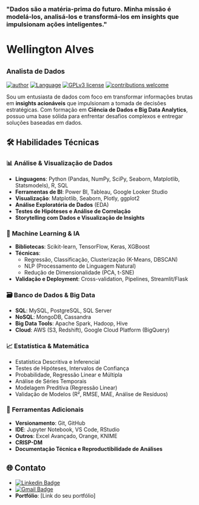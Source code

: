 ### "Dados são a matéria-prima do futuro. Minha missão é modelá-los, analisá-los e transformá-los em insights que impulsionam ações inteligentes."

# Wellington Alves

## <sub>Analista de Dados</sub>
[![author](https://img.shields.io/badge/author-WellingtonAlves-blue.svg)](https://www.linkedin.com/in/wellington-alves-662200165/) [![Language](https://img.shields.io/badge/Language-Python|R-green.svg)](https://www.python.org/downloads/release/python-365/) [![GPLv3 license](https://img.shields.io/badge/License-GPLv3-red.svg)](http://perso.crans.org/besson/LICENSE.html) [![contributions welcome](https://img.shields.io/badge/Contributions-Welcome-brightgreen.svg?style=flat)](https://github.com/welmalve/welmalve-data-portfolio)


Sou um entusiasta de dados com foco em transformar informações brutas em **insights acionáveis** que impulsionam a tomada de decisões estratégicas. Com formação em **Ciência de Dados e Big Data Analytics**, possuo uma base sólida para enfrentar desafios complexos e entregar soluções baseadas em dados.


## 🛠 Habilidades Técnicas

### 📊 **Análise & Visualização de Dados**
- **Linguagens**: Python (Pandas, NumPy, SciPy, Seaborn, Matplotlib, Statsmodels), R, SQL
- **Ferramentas de BI**: Power BI, Tableau, Google Looker Studio
- **Visualização**: Matplotlib, Seaborn, Plotly, ggplot2
- **Análise Exploratória de Dados** (EDA)
- **Testes de Hipóteses e Análise de Correlação**
- **Storytelling com Dados e Visualização de Insights**

### 🤖 **Machine Learning & IA**
- **Bibliotecas**: Scikit-learn, TensorFlow, Keras, XGBoost
- **Técnicas**:
  - Regressão, Classificação, Clusterização (K-Means, DBSCAN)
  - NLP (Processamento de Linguagem Natural)
  - Redução de Dimensionalidade (PCA, t-SNE)
- **Validação e Deployment**: Cross-validation, Pipelines, Streamlit/Flask

### 🗃 **Banco de Dados & Big Data**
- **SQL**: MySQL, PostgreSQL, SQL Server
- **NoSQL**: MongoDB, Cassandra
- **Big Data Tools**: Apache Spark, Hadoop, Hive
- **Cloud**: AWS (S3, Redshift), Google Cloud Platform (BigQuery)

### 📈 **Estatística & Matemática**
- Estatística Descritiva e Inferencial
- Testes de Hipóteses, Intervalos de Confiança
- Probabilidade, Regressão Linear e Múltipla
- Análise de Séries Temporais
- Modelagem Preditiva (Regressão Linear)
- Validação de Modelos (R², RMSE, MAE, Análise de Resíduos)

### 🔧 **Ferramentas Adicionais**
- **Versionamento**: Git, GitHub
- **IDE**: Jupyter Notebook, VS Code, RStudio
- **Outros**: Excel Avançado, Orange, KNIME
- **CRISP-DM**
- **Documentação Técnica e Reproductibilidade de Análises**

## 🌐 Contato

- [![Linkedin Badge](https://img.shields.io/badge/-LinkedIn-blue?style=flat-square&logo=Linkedin&logoColor=white&link=https://www.linkedin.com/in/wellington-alves-662200165//)](https://www.linkedin.com/in/wellington-alves-662200165/) 
- <a href="mailto:welmalve.proxy@gmail.com">![Gmail Badge](https://img.shields.io/badge/-Gmail-red?style=flat-square&logo=Gmail&logoColor=white&link=welmalve.proxy@gmail.com)</a>
- **Portfólio**: [Link do seu portfólio]  
                 


























